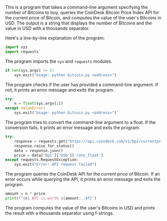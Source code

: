 This is a program that takes a command-line argument specifying the number of Bitcoins to buy, queries the CoinDesk Bitcoin Price Index API for the current price of Bitcoin, and computes the value of the user's Bitcoins in USD. The output is a string that displays the number of Bitcoins and the value in USD with a thousands separator.

Here's a line-by-line explanation of the program:

```python
import sys
import requests`
```

The program imports the `sys` and `requests` modules.

```python
if len(sys.argv) != 2:
    sys.exit("Usage: python bitcoin.py <address>")
```

The program checks if the user has provided a command-line argument. If not, it prints an error message and exits the program.

```python
try:
	n = float(sys.argv[1])
except ValueError:
	sys.exit("Usage: python bitcoin.py <address>")`

```

The program tries to convert the command-line argument to a float. If the conversion fails, it prints an error message and exits the program.

```python
try:
    response = requests.get("https://api.coindesk.com/v1/bpi/currentprice.json")
    response.raise_for_status()
    data = response.json()
    price = data['bpi']['USD']['rate_float']
except requests.RequestException:
    sys.exit("Error: API request failed")

```

The program queries the CoinDesk API for the current price of Bitcoin. If an error occurs while querying the API, it prints an error message and exits the program.

```python
amount = n * price
print(f"{n} BTC is worth ${amount:,.4f}")
```

The program computes the value of the user's Bitcoins in USD and prints the result with a thousands separator using f-strings.